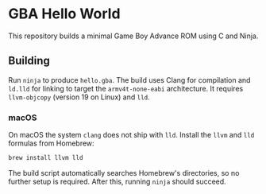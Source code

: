 # GBA Hello World

This repository builds a minimal Game Boy Advance ROM using C and Ninja.

## Building

Run `ninja` to produce `hello.gba`. The build uses Clang for compilation and
`ld.lld` for linking to target the `armv4t-none-eabi` architecture. It requires
`llvm-objcopy` (version 19 on Linux) and `lld`.

### macOS

On macOS the system `clang` does not ship with `lld`. Install the `llvm` and
`lld` formulas from Homebrew:

```sh
brew install llvm lld
```
The build script automatically searches Homebrew's directories, so no further
setup is required. After this, running `ninja` should succeed.
